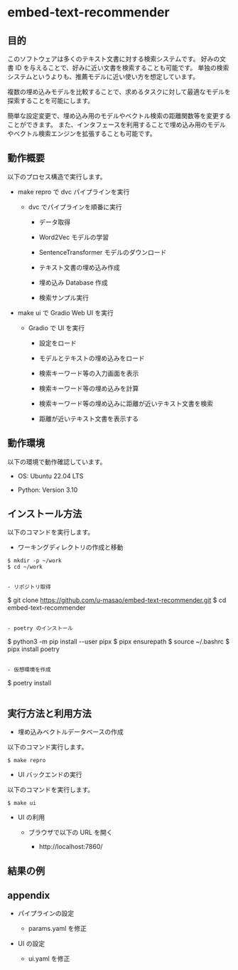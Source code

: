 # embed-text-recommender

## 目的

このソフトウェアは多くのテキスト文書に対する検索システムです。
好みの文書 ID を与えることで、好みに近い文書を検索することも可能です。
単独の検索システムというよりも、推薦モデルに近い使い方を想定しています。


複数の埋め込みモデルを比較することで、求めるタスクに対して最適なモデルを探索することを可能にします。

簡単な設定変更で、埋め込み用のモデルやベクトル検索の距離関数等を変更することができます。
また、インタフェースを利用することで埋め込み用のモデルやベクトル検索エンジンを拡張することも可能です。

## 動作概要


以下のプロセス構造で実行します。


- make repro で dvc パイプラインを実行

  - dvc でパイプラインを順番に実行

    - データ取得

    - Word2Vec モデルの学習

    - SentenceTransformer モデルのダウンロード

    - テキスト文書の埋め込み作成

    - 埋め込み Database 作成

    - 検索サンプル実行

- make ui で Gradio Web UI を実行

  - Gradio で UI を実行
  
    - 設定をロード

    - モデルとテキストの埋め込みをロード

    - 検索キーワード等の入力画面を表示

    - 検索キーワード等の埋め込みを計算

    - 検索キーワード等の埋め込みに距離が近いテキスト文書を検索

    - 距離が近いテキスト文書を表示する



## 動作環境


以下の環境で動作確認しています。

- OS: Ubuntu 22.04 LTS

- Python: Version 3.10


## インストール方法


以下のコマンドを実行します。


- ワーキングディレクトリの作成と移動

```
$ mkdir -p ~/work
$ cd ~/work
```
```

- リポジトリ取得

```
$ git clone https://github.com/u-masao/embed-text-recommender.git
$ cd embed-text-recommender
```

- poetry のインストール
```
$ python3 -m pip install --user pipx
$ pipx ensurepath
$ source ~/.bashrc
$ pipx install poetry
```

- 仮想環境を作成

```
$ poetry install
```
```

## 実行方法と利用方法


- 埋め込みベクトルデータベースの作成


以下のコマンド実行します。


```
$ make repro
```

- UI バックエンドの実行


以下のコマンドを実行します。

```
$ make ui
```

- UI の利用

  - ブラウザで以下の URL を開く

    - http://localhost:7860/




## 結果の例


## appendix


- パイプラインの設定

  - params.yaml を修正

- UI の設定

  - ui.yaml を修正
